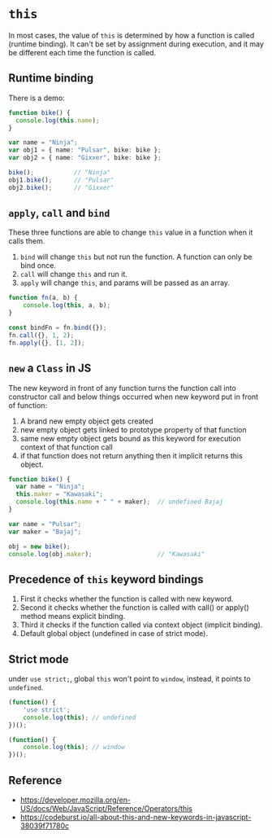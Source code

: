 # `this`

In most cases, the value of `this` is determined by how a function is called (runtime binding). It can't be set by assignment during execution, and it may be different each time the function is called.

## Runtime binding

There is a demo:

```ts
function bike() {
  console.log(this.name);
}

var name = "Ninja";
var obj1 = { name: "Pulsar", bike: bike };
var obj2 = { name: "Gixxer", bike: bike };

bike();           // "Ninja"
obj1.bike();      // "Pulsar"
obj2.bike();      // "Gixxer"
```

## `apply`, `call` and `bind`

These three functions are able to change `this` value in a function when it calls them.

1. `bind` will change `this` but not run the function. A function can only be bind once.
2. `call` will change `this` and run it.
3. `apply` will change `this`, and params will be passed as an array.

```ts
function fn(a, b) {
    console.log(this, a, b);
}

const bindFn = fn.bind({});
fn.call({}, 1, 2);
fn.apply({}, [1, 2]);
```

## `new` a `Class` in JS

The new keyword in front of any function turns the function call into constructor call and below things occurred when new keyword put in front of function:

1. A brand new empty object gets created
2. new empty object gets linked to prototype property of that function
3. same new empty object gets bound as this keyword for execution context of that function call
4. if that function does not return anything then it implicit returns this object.

```ts
function bike() {
  var name = "Ninja";
  this.maker = "Kawasaki";
  console.log(this.name + " " + maker);  // undefined Bajaj
}

var name = "Pulsar";
var maker = "Bajaj";

obj = new bike();
console.log(obj.maker);                  // "Kawasaki"
```

## Precedence of `this` keyword bindings

1. First it checks whether the function is called with new keyword.
2. Second it checks whether the function is called with call() or apply() method means explicit binding.
3. Third it checks if the function called via context object (implicit binding).
4. Default global object (undefined in case of strict mode).

## Strict mode

under `use strict;`, global `this` won't point to `window`, instead, it points to `undefined`.

```ts
(function() {
    'use strict';
    console.log(this); // undefined
})();

(function() {
    console.log(this); // window
})();
```

## Reference

- <https://developer.mozilla.org/en-US/docs/Web/JavaScript/Reference/Operators/this>
- <https://codeburst.io/all-about-this-and-new-keywords-in-javascript-38039f71780c>
